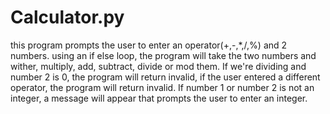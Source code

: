 # Calculator.py
this program prompts the user to enter an operator(+,-,*,/,%) and 2 numbers. using an if else loop, the program will take the two numbers and wither, multiply, add, subtract, divide or mod them. If we're dividing and number 2 is 0, the program will return invalid, if the user entered a different operator, the program will return invalid. If number 1 or number 2 is not an integer, a message will appear that prompts the user to enter an integer.

